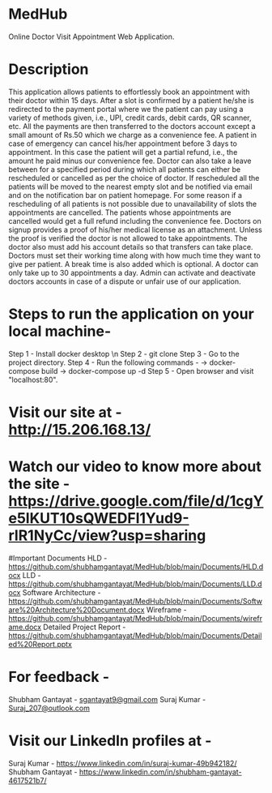 # MedHub
Online Doctor Visit Appointment Web Application.

# Description
This application allows patients to effortlessly book an appointment with their doctor within 15 days. After a slot is confirmed by a patient he/she is redirected to the payment portal where we the patient can pay using a variety of methods given, i.e., UPI, credit cards, debit cards, QR scanner, etc. All the payments are then transferred to the doctors account except a small amount of Rs.50 which we charge as a convenience fee. A patient in case of emergency can cancel his/her appointment before 3 days to appointment. In this case the patient will get a partial refund, i.e., the amount he paid minus our convenience fee. Doctor can also take a leave between for a specified period during which all patients can either be rescheduled or cancelled as per the choice of doctor. If rescheduled all the patients will be moved to the nearest empty slot and be notified via email and on the notification bar on patient homepage. For some reason if a rescheduling of all patients is not possible due to unavailability of slots the appointments are cancelled. The patients whose appointments are cancelled would get a full refund including the convenience fee. 
Doctors on signup provides a proof of his/her medical license as an attachment. Unless the proof is verified the doctor is not allowed to take appointments. The doctor also must add his account details so that transfers can take place. Doctors must set their working time along with how much time they want to give per patient. A break time is also added which is optional. A doctor can only take up to 30 appointments a day.
Admin can activate and deactivate doctors accounts in case of a dispute or unfair use of our application.

# Steps to run the application on your local machine-
Step 1 - Install docker desktop \n
Step 2 - git clone 
Step 3 - Go to the project directory. 
Step 4 - Run the following commands - -> docker-compose build -> docker-compose up -d 
Step 5 - Open browser and visit "localhost:80".

# Visit our site at - http://15.206.168.13/

# Watch our video to know more about the site - https://drive.google.com/file/d/1cgYe5lKUT10sQWEDFl1Yud9-rlR1NyCc/view?usp=sharing

#Important Documents
HLD - https://github.com/shubhamgantayat/MedHub/blob/main/Documents/HLD.docx
LLD - https://github.com/shubhamgantayat/MedHub/blob/main/Documents/LLD.docx
Software Architecture - https://github.com/shubhamgantayat/MedHub/blob/main/Documents/Software%20Architecture%20Document.docx
Wireframe - https://github.com/shubhamgantayat/MedHub/blob/main/Documents/wireframe.docx
Detailed Project Report - https://github.com/shubhamgantayat/MedHub/blob/main/Documents/Detailed%20Report.pptx

# For feedback - 
Shubham Gantayat - sgantayat9@gmail.com
Suraj Kumar - Suraj_207@outlook.com

# Visit our LinkedIn profiles at -
Suraj Kumar - https://www.linkedin.com/in/suraj-kumar-49b942182/
Shubham Gantayat - https://www.linkedin.com/in/shubham-gantayat-4617521b7/

